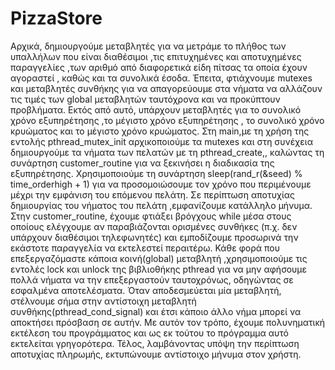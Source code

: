 # PizzaStore

Αρχικά, δημιουργούμε μεταβλητές για να μετράμε το πλήθος των υπαλλήλων που είναι διαθέσιμοι ,τις επιτυχημένες και αποτυχημένες παραγγελίες ,των αριθμό από διαφορετικά είδη πίτσας τα οποία έχουν αγοραστεί , καθώς και τα συνολικά έσοδα. Έπειτα, φτιάχνουμε mutexes και μεταβλητές συνθήκης για να απαγορεύουμε στα νήματα να αλλάζουν τις τιμές των global μεταβλητών ταυτόχρονα και να προκύπτουν προβλήματα. Εκτός από αυτό, υπάρχουν μεταβλητές για το συνολικό χρόνο εξυπηρέτησης ,το μέγιστο χρόνο εξυπηρέτησης , το συνολικό χρόνο κρυώματος και το μέγιστο χρόνο κρυώματος.
Στη main,με τη χρήση της εντολής pthread_mutex_init αρχικοποιούμε τα mutexes και στη συνέχεια δημιουργούμε τα νήματα των πελατών με τη pthread_create,, καλώντας τη συνάρτηση customer_routine για να ξεκινήσει η διαδικασία της εξυπηρέτησης. Χρησιμοποιούμε τη συνάρτηση sleep(rand_r(&seed) % time_orderhigh + 1) για να προσομοιώσουμε τον χρόνο που περιμένουμε μέχρι την εμφάνιση του επόμενου πελάτη. Σε περίπτωση αποτυχίας δημιουργίας του νήματος του πελάτη ,εμφανίζουμε κατάλληλο μήνυμα.
Στην customer_routine, έχουμε φτιάξει βρόγχους while μέσα στους οποίους ελέγχουμε αν παραβιάζονται ορισμένες συνθήκες (π.χ. δεν υπάρχουν διαθέσιμοι τηλεφωνητές) και εμποδίζουμε προσωρινά την εκάστοτε παραγγελία να εκτελεστεί περαιτέρω. Κάθε φορά που επεξεργαζόμαστε κάποια κοινή(global) μεταβλητή ,χρησιμοποιούμε τις εντολές lock και unlock της βιβλιοθήκης pthread για να μην αφήσουμε πολλά νήματα να την επεξεργαστούν ταυτοχρόνως, οδηγώντας σε εσφαλμένα αποτελέσματα. Όταν αποδεσμεύεται μία μεταβλητή, στέλνουμε σήμα στην αντίστοιχη μεταβλητή συνθήκης(pthread_cond_signal) και έτσι κάποιο άλλο νήμα μπορεί να αποκτήσει πρόσβαση σε αυτήν. Με αυτόν τον τρόπο, έχουμε πολυνηματική εκτέλεση του προγράμματος και ως εκ τούτου το πρόγραμμα αυτό εκτελείται γρηγορότερα. Τέλος, λαμβάνοντας υπόψη την περίπτωση αποτυχίας πληρωμής, εκτυπώνουμε αντίστοιχο μήνυμα στον χρήστη.
